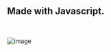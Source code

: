
## Made with Javascript.

<br>

![image](https://github.com/FrancoSbaffi/Heart/assets/99909205/da9c73f7-e178-4834-a405-33a7c2119295)

